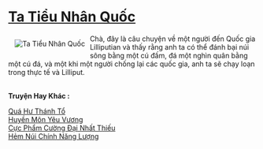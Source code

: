<a href="https://truyenwiki.net/ta-tieu-nhan-quoc.36510/" title="Ta Tiểu Nhân Quốc"><h1>Ta Tiểu Nhân Quốc</h1></a><div style="display:table"><img align="right" style="float: left; padding: 10px;" src="https://truyenwiki.net/a/img/str/src/36510.jpg" alt="Ta Tiểu Nhân Quốc">Chà, đây là câu chuyện về một người đến Quốc gia Lilliputian và thấy rằng anh ta có thể đánh bại núi sông bằng một cú đấm, đá một nghìn quân bằng một cú đá, và một khi một người chống lại các quốc gia, anh ta sẽ chạy loạn trong thực tế và Lilliput.</div><p><br><b>Truyện Hay Khác :</b></p><a href="https://truyenwiki.net/qua-hu-thanh-to.35836/" alt="Quá Hư Thánh Tổ">Quá Hư Thánh Tổ</a><br/><a href="https://github.com/nownovels/topcv/tree/master/truyenhay/35523" alt="Huyền Môn Yêu Vương">Huyền Môn Yêu Vương</a><br/><a href="https://github.com/nownovels/topcv/tree/master/truyenhay/37096" alt="Cực Phẩm Cường Đại Nhất Thiếu">Cực Phẩm Cường Đại Nhất Thiếu</a><br/><a href="https://sangtacviet.wordpress.com/2020/10/22/hem-nui-chinh-nang-luong/" alt="Hẻm Núi Chính Năng Lượng">Hẻm Núi Chính Năng Lượng</a><br/>